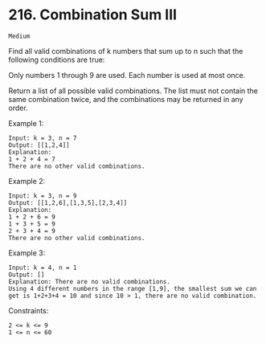 # 216. Combination Sum III

`Medium`

Find all valid combinations of k numbers that sum up to n such that the following conditions are true:

Only numbers 1 through 9 are used.
Each number is used at most once.

Return a list of all possible valid combinations. The list must not contain the same combination twice, and the combinations may be returned in any order.

Example 1:

```text
Input: k = 3, n = 7
Output: [[1,2,4]]
Explanation:
1 + 2 + 4 = 7
There are no other valid combinations.
```

Example 2:

```text
Input: k = 3, n = 9
Output: [[1,2,6],[1,3,5],[2,3,4]]
Explanation:
1 + 2 + 6 = 9
1 + 3 + 5 = 9
2 + 3 + 4 = 9
There are no other valid combinations.
```

Example 3:

```text
Input: k = 4, n = 1
Output: []
Explanation: There are no valid combinations.
Using 4 different numbers in the range [1,9], the smallest sum we can get is 1+2+3+4 = 10 and since 10 > 1, there are no valid combination.
```

Constraints:

```text
2 <= k <= 9
1 <= n <= 60
```
